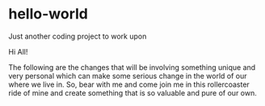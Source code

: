 # hello-world
Just another coding project to work upon

Hi All!

The following are the changes that will be involving something unique 
and very personal which can make some serious change in the world of 
our where we live in. So, bear with me and come join me in this 
rollercoaster ride of mine and create something that is so valuable 
and pure of our own.
